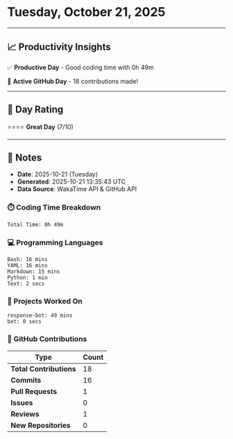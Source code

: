 # Tuesday, October 21, 2025

---

## 📈 Productivity Insights

✅ **Productive Day** - Good coding time with 0h 49m

🚀 **Active GitHub Day** - 18 contributions made!

---

## 🎯 Day Rating

⭐⭐⭐⭐ **Great Day** (7/10)

---

## 📝 Notes

- **Date**: 2025-10-21 (Tuesday)
- **Generated**: 2025-10-21 13:35:43 UTC
- **Data Source**: WakaTime API & GitHub API


### ⏱️ Coding Time Breakdown

```
Total Time: 0h 49m
```

### 💻 Programming Languages

```
Bash: 16 mins
YAML: 16 mins
Markdown: 15 mins
Python: 1 min
Text: 2 secs
```

### 📂 Projects Worked On

```
response-bot: 49 mins
bet: 0 secs

```


### 🐙 GitHub Contributions

| Type | Count |
|------|-------|
| **Total Contributions** | 18 |
| **Commits** | 16 |
| **Pull Requests** | 1 |
| **Issues** | 0 |
| **Reviews** | 1 |
| **New Repositories** | 0 |


